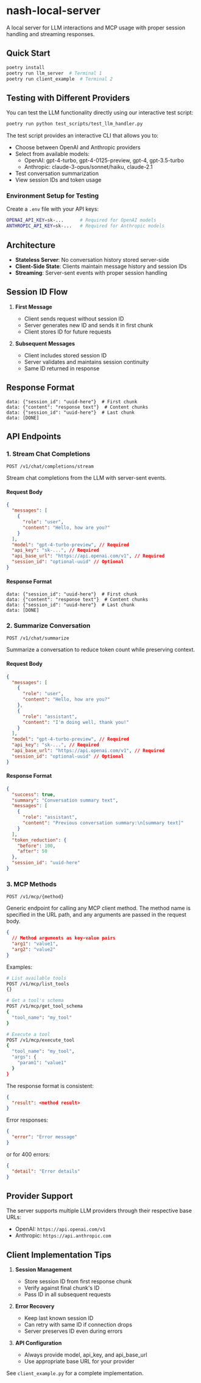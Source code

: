 # nash-local-server

A local server for LLM interactions and MCP usage with proper session handling and streaming responses.

## Quick Start

```bash
poetry install
poetry run llm_server  # Terminal 1
poetry run client_example  # Terminal 2
```

## Testing with Different Providers

You can test the LLM functionality directly using our interactive test script:

```bash
poetry run python test_scripts/test_llm_handler.py
```

The test script provides an interactive CLI that allows you to:

- Choose between OpenAI and Anthropic providers
- Select from available models:
  - OpenAI: gpt-4-turbo, gpt-4-0125-preview, gpt-4, gpt-3.5-turbo
  - Anthropic: claude-3-opus/sonnet/haiku, claude-2.1
- Test conversation summarization
- View session IDs and token usage

### Environment Setup for Testing

Create a `.env` file with your API keys:

```bash
OPENAI_API_KEY=sk-...      # Required for OpenAI models
ANTHROPIC_API_KEY=sk-...   # Required for Anthropic models
```

## Architecture

- **Stateless Server**: No conversation history stored server-side
- **Client-Side State**: Clients maintain message history and session IDs
- **Streaming**: Server-sent events with proper session handling

## Session ID Flow

1. **First Message**

   - Client sends request without session ID
   - Server generates new ID and sends it in first chunk
   - Client stores ID for future requests

2. **Subsequent Messages**
   - Client includes stored session ID
   - Server validates and maintains session continuity
   - Same ID returned in response

## Response Format

```
data: {"session_id": "uuid-here"}  # First chunk
data: {"content": "response text"}  # Content chunks
data: {"session_id": "uuid-here"}  # Last chunk
data: [DONE]
```

## API Endpoints

### 1. Stream Chat Completions

`POST /v1/chat/completions/stream`

Stream chat completions from the LLM with server-sent events.

#### Request Body

```json
{
  "messages": [
    {
      "role": "user",
      "content": "Hello, how are you?"
    }
  ],
  "model": "gpt-4-turbo-preview", // Required
  "api_key": "sk-...", // Required
  "api_base_url": "https://api.openai.com/v1", // Required
  "session_id": "optional-uuid" // Optional
}
```

#### Response Format

```
data: {"session_id": "uuid-here"}  # First chunk
data: {"content": "response text"}  # Content chunks
data: {"session_id": "uuid-here"}  # Last chunk
data: [DONE]
```

### 2. Summarize Conversation

`POST /v1/chat/summarize`

Summarize a conversation to reduce token count while preserving context.

#### Request Body

```json
{
  "messages": [
    {
      "role": "user",
      "content": "Hello, how are you?"
    },
    {
      "role": "assistant",
      "content": "I'm doing well, thank you!"
    }
  ],
  "model": "gpt-4-turbo-preview", // Required
  "api_key": "sk-...", // Required
  "api_base_url": "https://api.openai.com/v1", // Required
  "session_id": "optional-uuid" // Optional
}
```

#### Response Format

```json
{
  "success": true,
  "summary": "Conversation summary text",
  "messages": [
    {
      "role": "assistant",
      "content": "Previous conversation summary:\n[summary text]"
    }
  ],
  "token_reduction": {
    "before": 100,
    "after": 50
  },
  "session_id": "uuid-here"
}
```

### 3. MCP Methods

`POST /v1/mcp/{method}`

Generic endpoint for calling any MCP client method. The method name is specified in the URL path, and any arguments are passed in the request body.

```json
{
  // Method arguments as key-value pairs
  "arg1": "value1",
  "arg2": "value2"
}
```

Examples:

```bash
# List available tools
POST /v1/mcp/list_tools
{}

# Get a tool's schema
POST /v1/mcp/get_tool_schema
{
  "tool_name": "my_tool"
}

# Execute a tool
POST /v1/mcp/execute_tool
{
  "tool_name": "my_tool",
  "args": {
    "param1": "value1"
  }
}
```

The response format is consistent:

```json
{
  "result": <method result>
}
```

Error responses:

```json
{
  "error": "Error message"
}
```

or for 400 errors:

```json
{
  "detail": "Error details"
}
```

## Provider Support

The server supports multiple LLM providers through their respective base URLs:

- OpenAI: `https://api.openai.com/v1`
- Anthropic: `https://api.anthropic.com`

## Client Implementation Tips

1. **Session Management**

   - Store session ID from first response chunk
   - Verify against final chunk's ID
   - Pass ID in all subsequent requests

2. **Error Recovery**

   - Keep last known session ID
   - Can retry with same ID if connection drops
   - Server preserves ID even during errors

3. **API Configuration**
   - Always provide model, api_key, and api_base_url
   - Use appropriate base URL for your provider

See `client_example.py` for a complete implementation.
